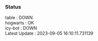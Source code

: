 ### Status


table : DOWN  
hogwarts : OK  
icy-bot : DOWN  
Latest Update : 2023-09-05 16:10:11.731139
